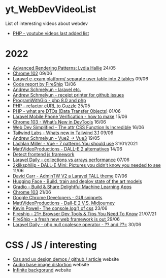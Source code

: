 # yt_WebDevVideoList

List of interesting videos about webdev

- [PHP - youtube videos last added list](https://www.youtube.com/results?search_query=php&sp=EgQIAhAB)

# 2022

- [Advanced Rendering Patterns: Lydia Hallie](https://www.youtube.com/watch?v=PN1HgvAOmi8) 24/05
- [Chrome 102](https://www.youtube.com/watch?v=AGyP85QEBzY) 09/06
- [Laravel e-exam platform/ separate user table into 2 tables](https://www.youtube.com/watch?v=supEtKvyU_Q) 09/06
- [Code report by FireShip](https://www.youtube.com/watch?v=HDZWWFSZUF0) 13/06
- [Andrew Schmelyun - laravel etc.](https://www.youtube.com/c/ASchmelyun/videos)
- [Andrew Schmelyun - receipt printer for github issues](https://aschmelyun.com/blog/i-built-a-receipt-printer-for-github-issues/)
- [ProgramWithGio - php 8.0 and php](https://www.youtube.com/c/ProgramWithGio/videos)
- [PHP - refactor cURL to Guzzle](https://www.youtube.com/watch?v=c2ZP2FxD5I0) 25/05
- [PHP - what are DTOs (Data Transfer Objects)](https://www.youtube.com/watch?v=35QmeoPLPOQ) 01/06
- [Laravel Mobile Phone Verification - how to make](https://www.youtube.com/watch?v=kmRgXqbIjmY) 15/06
- [Chrome 103 - What’s New in DevTools](https://www.youtube.com/watch?v=LyMts4yfQu8) 16/06
- [Web Dev Simplified - The attr CSS Function Is Incredible](https://www.youtube.com/watch?v=XU2MxPWbvGM) 16/06
- [Tailwind Labs - Whats new in Tailwind 3.1](https://www.youtube.com/watch?v=nOQyWbPO2Ds) 09/06
- [Andrew Schmelyun - Vue2 -> Vue3](https://www.youtube.com/watch?v=gwuECGM1p6g) 19/05
- [Lachlan Miller - Vue - 7 patterns You should use](https://www.youtube.com/watch?v=muaBCsVE-NM) 31/01/2021
- [MattVideoProductions - DALL-E 2 alternatives](https://www.youtube.com/watch?v=cs-9UI3qh8s) 14/06
- [Detect frontend js framework](https://gist.github.com/rambabusaravanan/1d594bd8d1c3153bc8367753b17d074b)
- [Laravel Daily - collections vs arrays performance](https://www.youtube.com/watch?v=RGALgqsXiqU) 07/06
- [2kliksphilip - DALL-E Mini: Pictures you didn't know you needed to see](https://www.youtube.com/watch?v=xt9LnqixpGs) 11/06
- [David Carr - AdminTW V2 a Laravel TALL theme](https://www.youtube.com/watch?v=ehLx-jO1LF0) 07/06
- [Hugging Face - Build, train and deploy state of the art models](https://huggingface.co)
- [Gradio - Build & Share Delightful Machine Learning Apps ](https://gradio.app)
- [Chrome 103](https://www.youtube.com/watch?v=e8LUoJClVo4) 21/06
- [Google Chrome Developers - GUI snippets](https://www.youtube.com/watch?v=R1Bst2uilxE)
- [MattVideoProductions - Dall-E 2 V.S. Midjourney](https://www.youtube.com/watch?v=HPHJJWZMPU4)
- [Kevin Powell- The console.log() of css](https://www.youtube.com/watch?v=ii-lSK2_Nu4) 23/06
- [Fireship - 21+ Browser Dev Tools & Tips You Need To Know](https://www.youtube.com/watch?v=TcTSqhpm80Y) 21/07/21
- [FireShip - a fresh new web framework is out ](https://www.youtube.com/watch?v=4boXExbbGCk) 29/06
- [Laravel Daily - php null coalesce operator - ?? and ??=](https://www.youtube.com/watch?v=e_kf5s9aG-k) 30/06

# CSS / JS / interesting
- [Css and ux design demos / github / article](https://tympanus.net/Development/BackgroundScaleHoverEffect/) website
- [Audio base image distortion](https://tympanus.net/Development/AudioBasedImageDistortion/index2.html) website
- [Infinite backgorund](https://tympanus.net/Development/Theodore/) website
